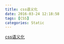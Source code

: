 ```yaml
---
title: css语义化
date: 2016-03-24 12:18:58
tags: [CSS]
categories: Static
---
```

[css语义化](http://blog.bingo929.com/CSS-coding-semantic-naming.html)
